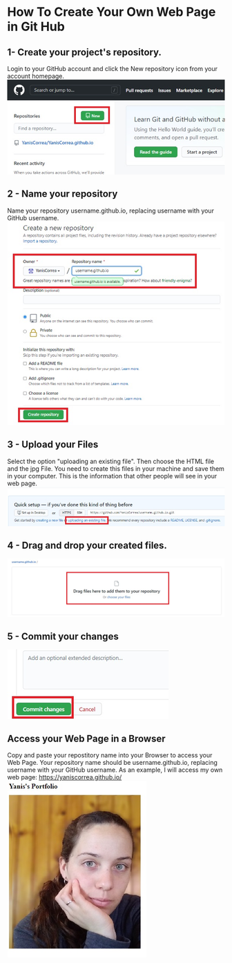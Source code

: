 
# How To Create Your Own Web Page in Git Hub
## 1- Create your project's repository.
Login to your GitHub account and click the New repository icon from your account homepage.
![Screenshot](1Pic.jpg)
## 2 - Name your repository
Name your repository username.github.io, replacing username with your GitHub username.
![Screenshot](2Pic.jpg)

## 3 - Upload your Files
Select the option "uploading an existing file". Then choose the HTML file and the jpg File.
You need to create this files in your machine and save them in your computer. This is the information that other people will see in your web page.
![Screenshot](3Pic.jpg)

## 4 - Drag and drop your created files.
![Screenshot](4Pic.jpg)

## 5 - Commit your changes
![Screenshot](5Pic.jpg)

## Access your Web Page in a Browser
Copy and paste your repostitory name into your Browser to access your Web Page.
Your repository name should be username.github.io, replacing username with your GitHub username.
As an example, I will access my own web page: https://yaniscorrea.github.io/
![Screenshot](6Pic.jpg)




